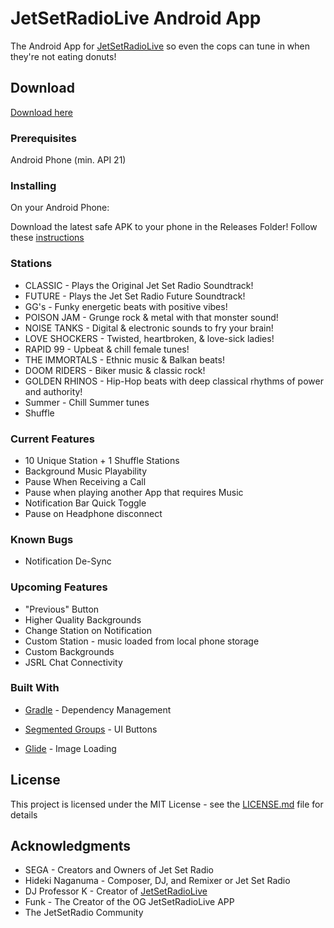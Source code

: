 # JetSetRadioLive Android App
The Android App for [JetSetRadioLive](https://jetsetradio.live/) so even the cops can tune in when they're not eating donuts!

## Download
[Download here](https://drive.google.com/file/d/1bkgJvhnHtAnkI7kjXGBxU1SAWUnflp9t/view)


### Prerequisites

Android Phone (min. API 21)

### Installing

On your Android Phone:

Download the latest safe APK to your phone in the Releases Folder!
Follow these [instructions](https://www.wikihow.tech/Install-APK-Files-on-Android)


### Stations
  * CLASSIC - Plays the Original Jet Set Radio Soundtrack!
  * FUTURE - Plays the Jet Set Radio Future Soundtrack!
  * GG's - Funky energetic beats with positive vibes!
  * POISON JAM - Grunge rock & metal with that monster sound!
  * NOISE TANKS - Digital & electronic sounds to fry your brain!
  * LOVE SHOCKERS - Twisted, heartbroken, & love-sick ladies!
  * RAPID 99 - Upbeat & chill female tunes!
  * THE IMMORTALS - Ethnic music & Balkan beats!
  * DOOM RIDERS - Biker music & classic rock!
  * GOLDEN RHINOS - Hip-Hop beats with deep classical rhythms of power and authority!
  * Summer - Chill Summer tunes
  * Shuffle

### Current Features
  * 10 Unique Station + 1 Shuffle Stations
  * Background Music Playability
  * Pause When Receiving a Call
  * Pause when playing another App that requires Music
  * Notification Bar Quick Toggle
  * Pause on Headphone disconnect

### Known Bugs
  * Notification De-Sync

### Upcoming Features
  * "Previous" Button
  * Higher Quality Backgrounds
  * Change Station on Notification
  * Custom Station - music loaded from local phone storage
  * Custom Backgrounds
  * JSRL Chat Connectivity

### Built With

* [Gradle](https://gradle.org/) - Dependency Management

* [Segmented Groups](https://github.com/Kaopiz/android-segmented-control) - UI Buttons

* [Glide](https://github.com/bumptech/glide) - Image Loading

## License

This project is licensed under the MIT License - see the [LICENSE.md](LICENSE.md) file for details

## Acknowledgments

* SEGA - Creators and Owners of Jet Set Radio
* Hideki Naganuma - Composer, DJ, and Remixer or Jet Set Radio
* DJ Professor K - Creator of [JetSetRadioLive](https://jetsetradio.live)
* Funk - The Creator of the OG JetSetRadioLive APP
* The JetSetRadio Community
